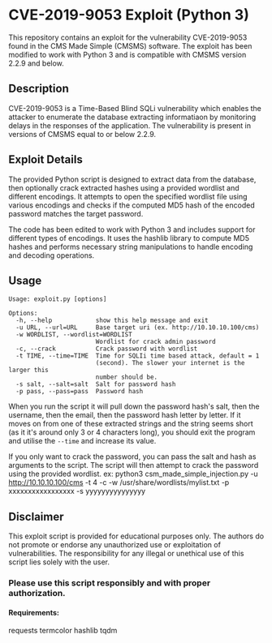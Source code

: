 # CVE-2019-9053 Exploit (Python 3)
This repository contains an exploit for the vulnerability CVE-2019-9053 found in the CMS Made Simple (CMSMS) software. The exploit has been modified to work with Python 3 and is compatible with CMSMS version 2.2.9 and below.

## Description
CVE-2019-9053 is a Time-Based Blind SQLi vulnerability which enables the attacker to enumerate the database extracting informatiaon by monitoring delays in the responses of the application. The vulnerability is present in versions of CMSMS equal to or below 2.2.9.

## Exploit Details
The provided Python script is designed to extract data from the database, then optionally crack extracted hashes using a provided wordlist and different encodings. It attempts to open the specified wordlist file using various encodings and checks if the computed MD5 hash of the encoded password matches the target password.

The code has been edited to work with Python 3 and includes support for different types of encodings. It uses the hashlib library to compute MD5 hashes and performs necessary string manipulations to handle encoding and decoding operations.

## Usage
```
Usage: exploit.py [options]

Options:
  -h, --help            show this help message and exit
  -u URL, --url=URL     Base target uri (ex. http://10.10.10.100/cms)
  -w WORDLIST, --wordlist=WORDLIST
                        Wordlist for crack admin password
  -c, --crack           Crack password with wordlist
  -t TIME, --time=TIME  Time for SQLIi time based attack, default = 1
                        (second). The slower your internet is the larger this
                        number should be.
  -s salt, --salt=salt  Salt for password hash
  -p pass, --pass=pass  Password hash
```

When you run the script it will pull down the password hash's salt, then the username, then the email, then the password hash letter by letter.
If it moves on from one of these extracted strings and the string seems short (as it it's around only 3 or 4 characters long), you should exit the program and utilise the `--time` and increase its value.

If you only want to crack the password, you can pass the salt and hash as arguments to the script. The script will then attempt to crack the password using the provided wordlist.
ex: python3 csm_made_simple_injection.py  -u http://10.10.10.100/cms -t 4 -c -w /usr/share/wordlists/mylist.txt -p xxxxxxxxxxxxxxxxx -s yyyyyyyyyyyyyyy

## Disclaimer
This exploit script is provided for educational purposes only. The authors do not promote or endorse any unauthorized use or exploitation of vulnerabilities. The responsibility for any illegal or unethical use of this script lies solely with the user.

### Please use this script responsibly and with proper authorization.

#### Requirements:
requests
termcolor
hashlib
tqdm
